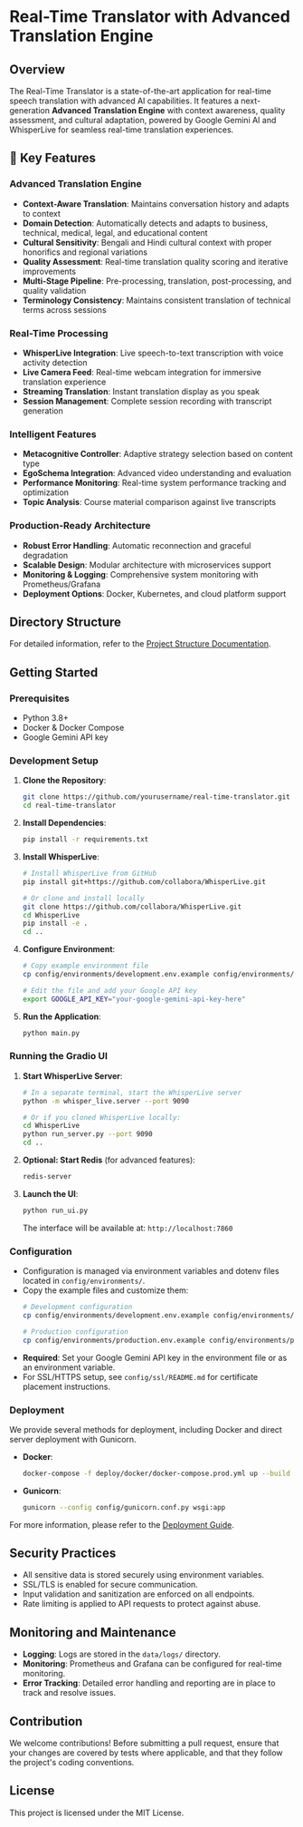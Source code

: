 # Real-Time Translator with Advanced Translation Engine

## Overview

The Real-Time Translator is a state-of-the-art application for real-time speech translation with advanced AI capabilities. It features a next-generation **Advanced Translation Engine** with context awareness, quality assessment, and cultural adaptation, powered by Google Gemini AI and WhisperLive for seamless real-time translation experiences.

## 🚀 Key Features

### **Advanced Translation Engine**
- **Context-Aware Translation**: Maintains conversation history and adapts to context
- **Domain Detection**: Automatically detects and adapts to business, technical, medical, legal, and educational content
- **Cultural Sensitivity**: Bengali and Hindi cultural context with proper honorifics and regional variations
- **Quality Assessment**: Real-time translation quality scoring and iterative improvements
- **Multi-Stage Pipeline**: Pre-processing, translation, post-processing, and quality validation
- **Terminology Consistency**: Maintains consistent translation of technical terms across sessions

### **Real-Time Processing**
- **WhisperLive Integration**: Live speech-to-text transcription with voice activity detection
- **Live Camera Feed**: Real-time webcam integration for immersive translation experience
- **Streaming Translation**: Instant translation display as you speak
- **Session Management**: Complete session recording with transcript generation

### **Intelligent Features**
- **Metacognitive Controller**: Adaptive strategy selection based on content type
- **EgoSchema Integration**: Advanced video understanding and evaluation
- **Performance Monitoring**: Real-time system performance tracking and optimization
- **Topic Analysis**: Course material comparison against live transcripts

### **Production-Ready Architecture**
- **Robust Error Handling**: Automatic reconnection and graceful degradation
- **Scalable Design**: Modular architecture with microservices support
- **Monitoring & Logging**: Comprehensive system monitoring with Prometheus/Grafana
- **Deployment Options**: Docker, Kubernetes, and cloud platform support

## Directory Structure

For detailed information, refer to the [Project Structure Documentation](docs/PROJECT_STRUCTURE.md).

## Getting Started

### Prerequisites

- Python 3.8+
- Docker & Docker Compose
- Google Gemini API key

### Development Setup

1. **Clone the Repository**:
    ```bash
    git clone https://github.com/yourusername/real-time-translator.git
    cd real-time-translator
    ```

2. **Install Dependencies**:
    ```bash
    pip install -r requirements.txt
    ```

3. **Install WhisperLive**:
    ```bash
    # Install WhisperLive from GitHub
    pip install git+https://github.com/collabora/WhisperLive.git
    
    # Or clone and install locally
    git clone https://github.com/collabora/WhisperLive.git
    cd WhisperLive
    pip install -e .
    cd ..
    ```

4. **Configure Environment**:
    ```bash
    # Copy example environment file
    cp config/environments/development.env.example config/environments/development.env
    
    # Edit the file and add your Google API key
    export GOOGLE_API_KEY="your-google-gemini-api-key-here"
    ```

5. **Run the Application**:
    ```bash
    python main.py
    ```

### Running the Gradio UI

1. **Start WhisperLive Server**:
    ```bash
    # In a separate terminal, start the WhisperLive server
    python -m whisper_live.server --port 9090
    
    # Or if you cloned WhisperLive locally:
    cd WhisperLive
    python run_server.py --port 9090
    cd ..
    ```

2. **Optional: Start Redis** (for advanced features):
    ```bash
    redis-server
    ```

3. **Launch the UI**:
    ```bash
    python run_ui.py
    ```
    
    The interface will be available at: `http://localhost:7860`

### Configuration

- Configuration is managed via environment variables and dotenv files located in `config/environments/`.
- Copy the example files and customize them:
  ```bash
  # Development configuration
  cp config/environments/development.env.example config/environments/development.env
  
  # Production configuration  
  cp config/environments/production.env.example config/environments/production.env
  ```
- **Required**: Set your Google Gemini API key in the environment file or as an environment variable.
- For SSL/HTTPS setup, see `config/ssl/README.md` for certificate placement instructions.

### Deployment

We provide several methods for deployment, including Docker and direct server deployment with Gunicorn.

- **Docker**:
    ```bash
    docker-compose -f deploy/docker/docker-compose.prod.yml up --build
    ```

- **Gunicorn**:
    ```bash
    gunicorn --config config/gunicorn.conf.py wsgi:app
    ```

For more information, please refer to the [Deployment Guide](docs/DEPLOYMENT.md).

## Security Practices

- All sensitive data is stored securely using environment variables.
- SSL/TLS is enabled for secure communication.
- Input validation and sanitization are enforced on all endpoints.
- Rate limiting is applied to API requests to protect against abuse.

## Monitoring and Maintenance

- **Logging**: Logs are stored in the `data/logs/` directory.
- **Monitoring**: Prometheus and Grafana can be configured for real-time monitoring.
- **Error Tracking**: Detailed error handling and reporting are in place to track and resolve issues.

## Contribution

We welcome contributions! Before submitting a pull request, ensure that your changes are covered by tests where applicable, and that they follow the project's coding conventions.

## License

This project is licensed under the MIT License.
